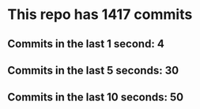 # This repo has 1417 commits

## Commits in the last 1 second: 4
## Commits in the last 5 seconds: 30
## Commits in the last 10 seconds: 50
